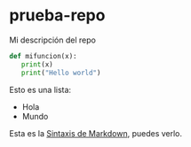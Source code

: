 # prueba-repo
Mi descripción del repo

```python
def mifuncion(x):
   print(x)
   print("Hello world")
```

Esto es una lista:
- Hola
- Mundo

Esta es la [Sintaxis de Markdown](https://en.wikipedia.org/wiki/Markdown), puedes verlo.
